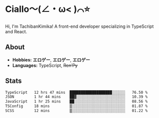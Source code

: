 # Ciallo～(∠・ω< )⌒⭐️

Hi, I'm TachibanKimika! A front-end developer specializing in TypeScript and React.

## About
- **Hobbies:** **エロゲー**, **エロゲー**, **エロゲー**
- **Languages:** TypeScript, ~~Ren’Py~~

## Stats
<!--START_SECTION:waka-->

```txt
TypeScript   12 hrs 47 mins  ███████████████████░░░░░░   76.50 %
JSON         1 hr 44 mins    ██▓░░░░░░░░░░░░░░░░░░░░░░   10.39 %
JavaScript   1 hr 25 mins    ██░░░░░░░░░░░░░░░░░░░░░░░   08.56 %
TSConfig     18 mins         ▒░░░░░░░░░░░░░░░░░░░░░░░░   01.87 %
SCSS         12 mins         ▒░░░░░░░░░░░░░░░░░░░░░░░░   01.22 %
```

<!--END_SECTION:waka-->

<!-- ![Metrics](https://metrics.lecoq.io/TachibanaKimika?template=classic&base.activity=0&base.community=0&base.repositories=0&languages=1&isocalendar=1&isocalendar.duration=half-year&languages.limit=8&languages.sections=most-used&languages.colors=github&languages.threshold=0%25&languages.indepth=false&languages.recent.load=300&languages.recent.days=14&config.timezone=Asia%2FShanghai)
 -->
